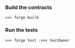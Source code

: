 ### Build the contracts

```shell
>>> forge build
```

### Run the tests

```shell
>>> forge test -vvv testOwner
```
